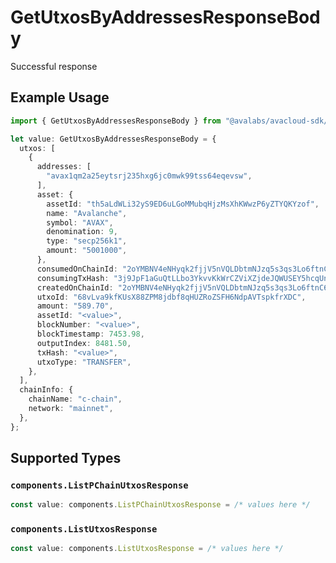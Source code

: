 # GetUtxosByAddressesResponseBody

Successful response

## Example Usage

```typescript
import { GetUtxosByAddressesResponseBody } from "@avalabs/avacloud-sdk/models/operations";

let value: GetUtxosByAddressesResponseBody = {
  utxos: [
    {
      addresses: [
        "avax1qm2a25eytsrj235hxg6jc0mwk99tss64eqevsw",
      ],
      asset: {
        assetId: "th5aLdWLi32yS9ED6uLGoMMubqHjzMsXhKWwzP6yZTYQKYzof",
        name: "Avalanche",
        symbol: "AVAX",
        denomination: 9,
        type: "secp256k1",
        amount: "5001000",
      },
      consumedOnChainId: "2oYMBNV4eNHyqk2fjjV5nVQLDbtmNJzq5s3qs3Lo6ftnC6FByM",
      consumingTxHash: "3j9JpF1aGuQtLLbo3YkvvKkWrCZViXZjdeJQWUSEY5hcqUn2c",
      createdOnChainId: "2oYMBNV4eNHyqk2fjjV5nVQLDbtmNJzq5s3qs3Lo6ftnC6FByM",
      utxoId: "68vLva9kfKUsX88ZPM8jdbf8qHUZRoZSFH6NdpAVTspkfrXDC",
      amount: "589.70",
      assetId: "<value>",
      blockNumber: "<value>",
      blockTimestamp: 7453.98,
      outputIndex: 8481.50,
      txHash: "<value>",
      utxoType: "TRANSFER",
    },
  ],
  chainInfo: {
    chainName: "c-chain",
    network: "mainnet",
  },
};
```

## Supported Types

### `components.ListPChainUtxosResponse`

```typescript
const value: components.ListPChainUtxosResponse = /* values here */
```

### `components.ListUtxosResponse`

```typescript
const value: components.ListUtxosResponse = /* values here */
```

